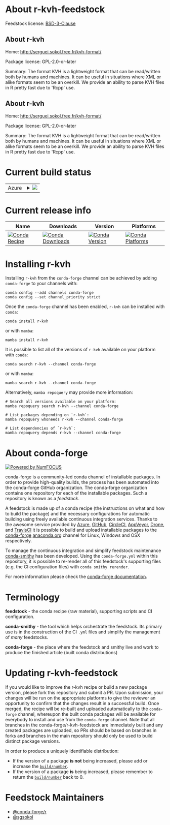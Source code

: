 About r-kvh-feedstock
=====================

Feedstock license: [BSD-3-Clause](https://github.com/conda-forge/r-kvh-feedstock/blob/main/LICENSE.txt)


About r-kvh
-----------

Home: http://serguei.sokol.free.fr/kvh-format/

Package license: GPL-2.0-or-later

Summary: The format KVH is a lightweight format that can be read/written both by humans and machines. It can be useful in situations where XML or alike formats seem to be an overkill. We provide an ability to parse KVH files in R pretty fast due to 'Rcpp' use.

About r-kvh
-----------

Home: http://serguei.sokol.free.fr/kvh-format/

Package license: GPL-2.0-or-later

Summary: The format KVH is a lightweight format that can be read/written both by humans and machines. It can be useful in situations where XML or alike formats seem to be an overkill. We provide an ability to parse KVH files in R pretty fast due to 'Rcpp' use.

Current build status
====================


<table>
    
  <tr>
    <td>Azure</td>
    <td>
      <details>
        <summary>
          <a href="https://dev.azure.com/conda-forge/feedstock-builds/_build/latest?definitionId=13820&branchName=main">
            <img src="https://dev.azure.com/conda-forge/feedstock-builds/_apis/build/status/r-kvh-feedstock?branchName=main">
          </a>
        </summary>
        <table>
          <thead><tr><th>Variant</th><th>Status</th></tr></thead>
          <tbody><tr>
              <td>linux_64_r_base4.3</td>
              <td>
                <a href="https://dev.azure.com/conda-forge/feedstock-builds/_build/latest?definitionId=13820&branchName=main">
                  <img src="https://dev.azure.com/conda-forge/feedstock-builds/_apis/build/status/r-kvh-feedstock?branchName=main&jobName=linux&configuration=linux%20linux_64_r_base4.3" alt="variant">
                </a>
              </td>
            </tr><tr>
              <td>linux_64_r_base4.4</td>
              <td>
                <a href="https://dev.azure.com/conda-forge/feedstock-builds/_build/latest?definitionId=13820&branchName=main">
                  <img src="https://dev.azure.com/conda-forge/feedstock-builds/_apis/build/status/r-kvh-feedstock?branchName=main&jobName=linux&configuration=linux%20linux_64_r_base4.4" alt="variant">
                </a>
              </td>
            </tr><tr>
              <td>osx_64_r_base4.3</td>
              <td>
                <a href="https://dev.azure.com/conda-forge/feedstock-builds/_build/latest?definitionId=13820&branchName=main">
                  <img src="https://dev.azure.com/conda-forge/feedstock-builds/_apis/build/status/r-kvh-feedstock?branchName=main&jobName=osx&configuration=osx%20osx_64_r_base4.3" alt="variant">
                </a>
              </td>
            </tr><tr>
              <td>osx_64_r_base4.4</td>
              <td>
                <a href="https://dev.azure.com/conda-forge/feedstock-builds/_build/latest?definitionId=13820&branchName=main">
                  <img src="https://dev.azure.com/conda-forge/feedstock-builds/_apis/build/status/r-kvh-feedstock?branchName=main&jobName=osx&configuration=osx%20osx_64_r_base4.4" alt="variant">
                </a>
              </td>
            </tr><tr>
              <td>win_64_r_base4.3</td>
              <td>
                <a href="https://dev.azure.com/conda-forge/feedstock-builds/_build/latest?definitionId=13820&branchName=main">
                  <img src="https://dev.azure.com/conda-forge/feedstock-builds/_apis/build/status/r-kvh-feedstock?branchName=main&jobName=win&configuration=win%20win_64_r_base4.3" alt="variant">
                </a>
              </td>
            </tr><tr>
              <td>win_64_r_base4.4</td>
              <td>
                <a href="https://dev.azure.com/conda-forge/feedstock-builds/_build/latest?definitionId=13820&branchName=main">
                  <img src="https://dev.azure.com/conda-forge/feedstock-builds/_apis/build/status/r-kvh-feedstock?branchName=main&jobName=win&configuration=win%20win_64_r_base4.4" alt="variant">
                </a>
              </td>
            </tr>
          </tbody>
        </table>
      </details>
    </td>
  </tr>
</table>

Current release info
====================

| Name | Downloads | Version | Platforms |
| --- | --- | --- | --- |
| [![Conda Recipe](https://img.shields.io/badge/recipe-r--kvh-green.svg)](https://anaconda.org/conda-forge/r-kvh) | [![Conda Downloads](https://img.shields.io/conda/dn/conda-forge/r-kvh.svg)](https://anaconda.org/conda-forge/r-kvh) | [![Conda Version](https://img.shields.io/conda/vn/conda-forge/r-kvh.svg)](https://anaconda.org/conda-forge/r-kvh) | [![Conda Platforms](https://img.shields.io/conda/pn/conda-forge/r-kvh.svg)](https://anaconda.org/conda-forge/r-kvh) |

Installing r-kvh
================

Installing `r-kvh` from the `conda-forge` channel can be achieved by adding `conda-forge` to your channels with:

```
conda config --add channels conda-forge
conda config --set channel_priority strict
```

Once the `conda-forge` channel has been enabled, `r-kvh` can be installed with `conda`:

```
conda install r-kvh
```

or with `mamba`:

```
mamba install r-kvh
```

It is possible to list all of the versions of `r-kvh` available on your platform with `conda`:

```
conda search r-kvh --channel conda-forge
```

or with `mamba`:

```
mamba search r-kvh --channel conda-forge
```

Alternatively, `mamba repoquery` may provide more information:

```
# Search all versions available on your platform:
mamba repoquery search r-kvh --channel conda-forge

# List packages depending on `r-kvh`:
mamba repoquery whoneeds r-kvh --channel conda-forge

# List dependencies of `r-kvh`:
mamba repoquery depends r-kvh --channel conda-forge
```


About conda-forge
=================

[![Powered by
NumFOCUS](https://img.shields.io/badge/powered%20by-NumFOCUS-orange.svg?style=flat&colorA=E1523D&colorB=007D8A)](https://numfocus.org)

conda-forge is a community-led conda channel of installable packages.
In order to provide high-quality builds, the process has been automated into the
conda-forge GitHub organization. The conda-forge organization contains one repository
for each of the installable packages. Such a repository is known as a *feedstock*.

A feedstock is made up of a conda recipe (the instructions on what and how to build
the package) and the necessary configurations for automatic building using freely
available continuous integration services. Thanks to the awesome service provided by
[Azure](https://azure.microsoft.com/en-us/services/devops/), [GitHub](https://github.com/),
[CircleCI](https://circleci.com/), [AppVeyor](https://www.appveyor.com/),
[Drone](https://cloud.drone.io/welcome), and [TravisCI](https://travis-ci.com/)
it is possible to build and upload installable packages to the
[conda-forge](https://anaconda.org/conda-forge) [anaconda.org](https://anaconda.org/)
channel for Linux, Windows and OSX respectively.

To manage the continuous integration and simplify feedstock maintenance
[conda-smithy](https://github.com/conda-forge/conda-smithy) has been developed.
Using the ``conda-forge.yml`` within this repository, it is possible to re-render all of
this feedstock's supporting files (e.g. the CI configuration files) with ``conda smithy rerender``.

For more information please check the [conda-forge documentation](https://conda-forge.org/docs/).

Terminology
===========

**feedstock** - the conda recipe (raw material), supporting scripts and CI configuration.

**conda-smithy** - the tool which helps orchestrate the feedstock.
                   Its primary use is in the construction of the CI ``.yml`` files
                   and simplify the management of *many* feedstocks.

**conda-forge** - the place where the feedstock and smithy live and work to
                  produce the finished article (built conda distributions)


Updating r-kvh-feedstock
========================

If you would like to improve the r-kvh recipe or build a new
package version, please fork this repository and submit a PR. Upon submission,
your changes will be run on the appropriate platforms to give the reviewer an
opportunity to confirm that the changes result in a successful build. Once
merged, the recipe will be re-built and uploaded automatically to the
`conda-forge` channel, whereupon the built conda packages will be available for
everybody to install and use from the `conda-forge` channel.
Note that all branches in the conda-forge/r-kvh-feedstock are
immediately built and any created packages are uploaded, so PRs should be based
on branches in forks and branches in the main repository should only be used to
build distinct package versions.

In order to produce a uniquely identifiable distribution:
 * If the version of a package **is not** being increased, please add or increase
   the [``build/number``](https://docs.conda.io/projects/conda-build/en/latest/resources/define-metadata.html#build-number-and-string).
 * If the version of a package **is** being increased, please remember to return
   the [``build/number``](https://docs.conda.io/projects/conda-build/en/latest/resources/define-metadata.html#build-number-and-string)
   back to 0.

Feedstock Maintainers
=====================

* [@conda-forge/r](https://github.com/conda-forge/r/)
* [@sgsokol](https://github.com/sgsokol/)

